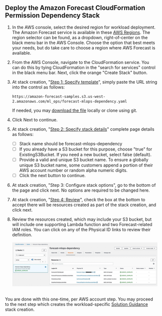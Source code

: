 ﻿## Deploy the Amazon Forecast CloudFormation Permission Dependency Stack

1. In the AWS console, select the desired region for workload deployment.  The Amazon Forecast service is available in these [AWS Regions](https://docs.aws.amazon.com/general/latest/gr/forecast.html).  The region selector can be found, as a dropdown, right-of-center on the black menu bar in the AWS Console.  Choose the option that best meets your needs, but do take care to choose a region where AWS Forecast is available.
2.  From the AWS Console, navigate to the CloudFormation service.  You can do this by tying CloudFormation in the "search for services" control in the black menu bar.  Next, click the orange "Create Stack" button.
3. At stack creation, "[Step 1: Specify template](../images/create-solution-guidance-stack-1.jpg)", simply paste the URL string into the control as follows:

	 ```
     https://amazon-forecast-samples.s3.us-west-2.amazonaws.com/ml_ops/forecast-mlops-dependency.yaml
     ```

	If needed, you may [download the file](https://amazon-forecast-samples.s3.us-west-2.amazonaws.com/ml_ops/forecast-mlops-dependency.yaml) locally or clone using git.

4. Click Next to continue.
5. At stack creation, "[Step 2: Specify stack details](../images/create-dependency-stack-2.jpg)" complete page details as follows:
	
	 - [ ] Stack name should be forecast-mlops-dependency
	 - [ ] If you already have a S3 bucket for this purpose, choose "true" for ExistingS3Bucket.  If you need a new bucket, select false (default).
	 - [ ] Provide a valid and unique S3 bucket name.  To ensure a globally unique S3 bucket name, some customers append a portion of their AWS account number or random alpha numeric digits.
	 - [ ] Click the next button to continue.
6. At stack creation, "Step 3: Configure stack options", go to the bottom of the page and click next.  No options are required to be changed here.
7. At stack creation, "[Step 4: Review](../images/create-dependency-stack-4.jpg)", check the box at the bottom to accept there will be resources created as part of the stack creation, and click next.
8. Review the resources created, which may include your S3 bucket, but will include one supporting Lambda function and two Forecast-related IAM roles.   You can click on any of the Physical ID links to review their definition.<br><br>![CloudFormation Resource Review](../images/create-dependency-stack-resources.jpg)<br><br>

You are done with this one-time, per AWS account step.  You may proceed to the next step which creates the workload-specific [Solution Guidance](SolutionGuidance.md) stack creation.
